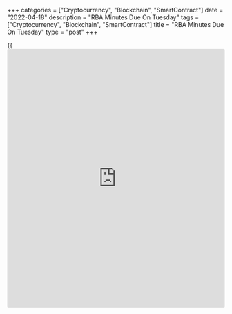 +++
categories = ["Cryptocurrency", "Blockchain", "SmartContract"]
date = "2022-04-18"
description = "RBA Minutes Due On Tuesday"
tags = ["Cryptocurrency", "Blockchain", "SmartContract"]
title = "RBA Minutes Due On Tuesday"
type = "post"
+++

{{<iframe id="large-banner" src="https://www.bounty.group/#slide=19.0" width="100%" height="600" scrolling="no" style="border: 0px solid rgb(216, 221, 230); border-radius: 3px;">}}

The Reserve Bank of Australia will on Tuesday release the minutes from
its April 5 monetary [policy](https://www.fintechee.com/policy/) meeting, highlighting a modest day for Asia-
Pacific economic activity.

At the meeting, the RBA kept its key interest rate unchanged at a record
low 0.10 percent and signaled a hawkish stance going forward. The bank
no longer says it is prepared to be patient, noting that inflation has
picked up and a further increase is expected, but growth in labor costs
has been below rates that are sustainable.

New Zealand will see March results for the Performance if Services Index
from BusinessNZ; in February, the index score was 48.6.

Japan will provide final February figures for industrial production;
previously, output was down 0.8 percent on month and 0.5 percent on
year.

The central bank in Indonesia will wrap up its monetary [policy](https://www.fintechee.com/policy/) meeting
and then announce its decision on interest rates. The benchmark lending
rate (3.5 percent), deposit facility rate (2.75 percent) and the lending
facility rate (4.25 percent) all are expected to be unchanged.

Finally, the [markets][1] in Malaysia are closed on Tuesday for Nuzul
Al'Quran and will re-open on Wednesday.

For comments and feedback [contact](https://www.playgroundfx.com/contact/): editorial@rtt[news](https://www.letsplayfx.com/blog/forex-news-website/).com

[Economic News][2]

 **What parts of the world are seeing the best (and worst) economic
performances lately? Click[here][3] to check out our [Econ Scorecard][3]
and find out! See up-to-the-moment [ranking](https://www.playgroundfx.com/blog/crypto-exchange-ranking/)s for the best and worst
performers in [GDP][4], [unemployment rate][5], [inflation][6] and much
more.**

   1. www.rtt[news](https://www.letsplayfx.com/blog/forex-news-website/).com/Content/Markets.aspx
   2. www.rtt[news](https://www.letsplayfx.com/blog/forex-news-website/).com/Content/EconomicNews.aspx
   3. www.rtt[news](https://www.letsplayfx.com/blog/forex-news-website/).com/economic-scorecard/world-rank/industrial-production/highest-performance.aspx
   4. www.rtt[news](https://www.letsplayfx.com/blog/forex-news-website/).com/economic-scorecard/world-rank/GDP/highest-performance.aspx
   5. www.rtt[news](https://www.letsplayfx.com/blog/forex-news-website/).com/economic-scorecard/world-rank/unemployment-rate/lowest-performance.aspx
   6. www.rtt[news](https://www.letsplayfx.com/blog/forex-news-website/).com/economic-scorecard/world-rank/CPI/highest-performance.aspx